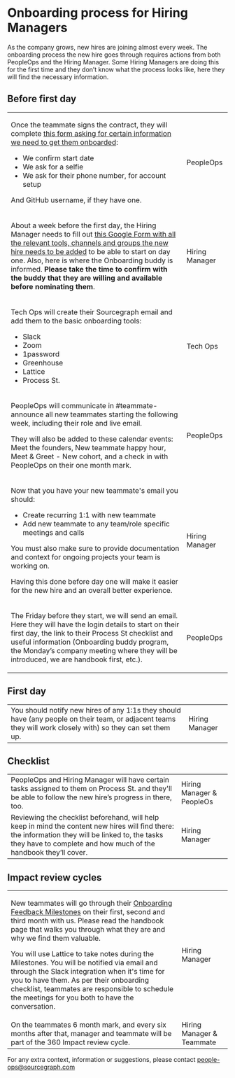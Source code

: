 # Onboarding process for Hiring Managers

As the company grows, new hires are joining almost every week. The onboarding process the new hire goes through requires actions from both PeopleOps and the Hiring Manager. Some Hiring Managers are doing this for the first time and they don’t know what the process looks like, here they will find the necessary information.

## Before first day

<table>
<tr>
<td>

Once the teammate signs the contract, they will complete [this form asking for certain information we need to get them onboarded](https://docs.google.com/forms/d/e/1FAIpQLSfW4N-YNAoGo5LW0bBs5AM_2xLlwmEEY650qxuQlSMVoM0rtQ/viewform?usp=sf_link):

- We confirm start date
- We ask for a selfie
- We ask for their phone number, for account setup

And GitHub username, if they have one.

</td>
<td>PeopleOps</td>
</tr>

<tr>
<td>

About a week before the first day, the Hiring Manager needs to fill out [this Google Form with all the relevant tools, channels and groups the new hire needs to be added](https://docs.google.com/forms/d/e/1FAIpQLSeQjfoLjAZUim7pVYw9joQCssXuVz2t2RlpjLadzmHrj15cwQ/viewform?usp=sf_link) to be able to start on day one. Also, here is where the Onboarding buddy is informed. **Please take the time to confirm with the buddy that they are willing and available before nominating them**.

</td>
<td>Hiring Manager</td>
</tr>

<tr>
<td>

Tech Ops will create their Sourcegraph email and add them to the basic onboarding tools:

- Slack
- Zoom
- 1password
- Greenhouse
- Lattice
- Process St.

</td>
<td>Tech Ops</td>
</tr>

<tr>
<td>

PeopleOps will communicate in #teammate-announce all new teammates starting the following week, including their role and live email.

They will also be added to these calendar events: Meet the founders, New teammate happy hour, Meet & Greet - New cohort, and a check in with PeopleOps on their one month mark.

</td>
<td>PeopleOps</td>

<tr>
<td>

Now that you have your new teammate's email you should:

- Create recurring 1:1 with new teammate
- Add new teammate to any team/role specific meetings and calls

You must also make sure to provide documentation and context for ongoing projects your team is working on.

Having this done before day one will make it easier for the new hire and an overall better experience.

</td>
<td>Hiring Manager</td>
</tr>

<tr>
<td>

The Friday before they start, we will send an email. Here they will have the login details to start on their first day, the link to their Process St checklist and useful information (Onboarding buddy program, the Monday’s company meeting where they will be introduced, we are handbook first, etc.).

</td>
<td>PeopleOps</td>
</tr>
</table>

## First day

<table>
  <tr>
   <td>You should notify new hires of any 1:1s they should have (any people on their team, or adjacent teams they will work closely with) so they can set them up.
   </td>
   <td>Hiring Manager</td>
  </tr>
</table>

## Checklist

<table>
  <tr>
   <td>PeopleOps and Hiring Manager will have certain tasks assigned to them on Process St. and they'll be able to follow the new hire’s progress in there, too.
   </td>
   <td>Hiring Manager & PeopleOs
   </td>
  </tr>
  <tr>
   <td>Reviewing the checklist beforehand, will help keep in mind the content new hires will find there: the information they will be linked to, the tasks they have to complete and how much of the handbook they’ll cover.
   </td>
   <td>Hiring Manager</td>
  </tr>
</table>

## Impact review cycles

<table>
<tr>
<td>

New teammates will go through their [Onboarding Feedback Milestones](./onboarding-feedback-milestones.md) on their first, second and third month with us. Please read the handbook page that walks you through what they are and why we find them valuable.

You will use Lattice to take notes during the Milestones. You will be notified via email and through the Slack integration when it's time for you to have them. As per their onboarding checklist, teammates are responsible to schedule the meetings for you both to have the conversation.

</td>
<td>Hiring Manager</td>
</tr>
<tr>
<td>On the teammates 6 month mark, and every six months after that, manager and teammate will be part of the 360 Impact review cycle.</td>
<td>Hiring Manager & Teammate</td>
</tr>
</table>

For any extra context, information or suggestions, please contact people-ops@sourcegraph.com
